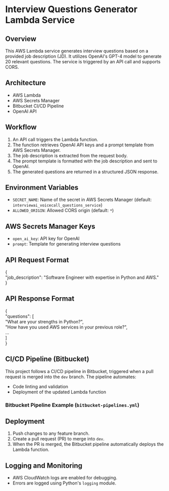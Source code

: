 # **Interview Questions Generator Lambda Service**

## **Overview**

This AWS Lambda service generates interview questions based on a provided job description (JD). It utilizes OpenAI's GPT-4 model to generate 20 relevant questions. The service is triggered by an API call and supports CORS.

## **Architecture**

* AWS Lambda  
* AWS Secrets Manager  
* Bitbucket CI/CD Pipeline  
* OpenAI API

## **Workflow**

1. An API call triggers the Lambda function.  
2. The function retrieves OpenAI API keys and a prompt template from AWS Secrets Manager.  
3. The job description is extracted from the request body.  
4. The prompt template is formatted with the job description and sent to OpenAI.  
5. The generated questions are returned in a structured JSON response.

## **Environment Variables**

* `SECRET_NAME`: Name of the secret in AWS Secrets Manager (default: `interviewai_voicecall_questions_service`)  
* `ALLOWED_ORIGIN`: Allowed CORS origin (default: `*`)

## **AWS Secrets Manager Keys**

* `open_ai_key`: API key for OpenAI  
* `prompt`: Template for generating interview questions

## **API Request Format**

{  
  "job\_description": "Software Engineer with expertise in Python and AWS."  
}

## **API Response Format**

{  
  "questions": \[  
    "What are your strengths in Python?",  
    "How have you used AWS services in your previous role?",  
    ...  
  \]  
}

## **CI/CD Pipeline (Bitbucket)**

This project follows a CI/CD pipeline in Bitbucket, triggered when a pull request is merged into the `dev` branch. The pipeline automates:

* Code linting and validation  
* Deployment of the updated Lambda function

### **Bitbucket Pipeline Example (`bitbucket-pipelines.yml`)**

## **Deployment**

1. Push changes to any feature branch.  
2. Create a pull request (PR) to merge into `dev`.  
3. When the PR is merged, the Bitbucket pipeline automatically deploys the Lambda function.

## **Logging and Monitoring**

* AWS CloudWatch logs are enabled for debugging.  
* Errors are logged using Python's `logging` module.

